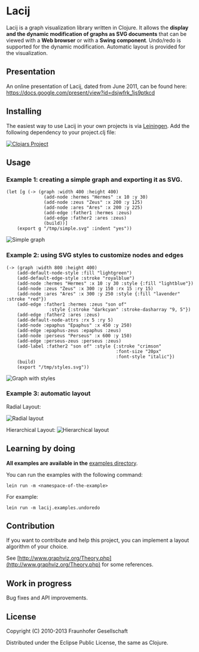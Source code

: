 # Lacij

Lacij is a graph visualization library written in Clojure. It allows the **display
and the dynamic modification of graphs as SVG documents** that can be viewed
with a **Web browser** or with a **Swing component**. Undo/redo is supported for the
dynamic modification. Automatic layout is provided for the visualization.

## Presentation

An online presentation of Lacij, dated from June 2011, can be found here:
https://docs.google.com/present/view?id=dsjwfrk_1js9ptkcd

## Installing

The easiest way to use Lacij in your own projects is via
[Leiningen](http://github.com/technomancy/leiningen). Add the following
dependency to your project.clj file:

[![Clojars Project](https://img.shields.io/clojars/v/lacij.svg)](https://clojars.org/lacij)


## Usage

### Example 1: creating a simple graph and exporting it as SVG.

    (let [g (-> (graph :width 400 :height 400)
                  (add-node :hermes "Hermes" :x 10 :y 30)
                  (add-node :zeus "Zeus" :x 200 :y 125)
                  (add-node :ares "Ares" :x 200 :y 225)
                  (add-edge :father1 :hermes :zeus)
                  (add-edge :father2 :ares :zeus)
                  (build))]
        (export g "/tmp/simple.svg" :indent "yes"))

![Simple graph](https://github.com/pallix/lacij/raw/master/resources/lacij/examples/simple.png)

### Example 2: using SVG styles to customize nodes and edges

    (-> (graph :width 800 :height 400)
        (add-default-node-style :fill "lightgreen")
        (add-default-edge-style :stroke "royalblue")
        (add-node :hermes "Hermes" :x 10 :y 30 :style {:fill "lightblue"})
        (add-node :zeus "Zeus" :x 300 :y 150 :rx 15 :ry 15)
        (add-node :ares "Ares" :x 300 :y 250 :style {:fill "lavender" :stroke "red"})
        (add-edge :father1 :hermes :zeus "son of"
                    :style {:stroke "darkcyan" :stroke-dasharray "9, 5"})
        (add-edge :father2 :ares :zeus)
        (add-default-node-attrs :rx 5 :ry 5)
        (add-node :epaphus "Epaphus" :x 450 :y 250)
        (add-edge :epaphus-zeus :epaphus :zeus)
        (add-node :perseus "Perseus" :x 600 :y 150)
        (add-edge :perseus-zeus :perseus :zeus)
        (add-label :father2 "son of" :style {:stroke "crimson"
                                             :font-size "20px"
                                             :font-style "italic"})
        (build)
        (export "/tmp/styles.svg"))

![Graph with styles](https://github.com/pallix/lacij/raw/master/resources/lacij/examples/styles.png)


### Example 3: automatic layout

Radial Layout:

![Radial layout](https://github.com/pallix/lacij/raw/master/resources/lacij/examples/radial.png)

Hierarchical Layout:
![Hierarchical layout](https://github.com/pallix/lacij/raw/master/resources/lacij/examples/hierarchical.png)

## Learning by doing

__All examples are available in the__ [examples directory](https://github.com/pallix/lacij/tree/master/src/lacij/examples/).

You can run the examples with the following command:

    lein run -m <namespace-of-the-example>

For example:

    lein run -m lacij.examples.undoredo

## Contribution

If you want to contribute and help this project, you can implement a layout algorithm of your choice.

See [http://www.graphviz.org/Theory.php](http://www.graphviz.org/Theory.php) for some references.

## Work in progress

Bug fixes and API improvements.


## License

Copyright (C) 2010-2013 Fraunhofer Gesellschaft

Distributed under the Eclipse Public License, the same as Clojure.
